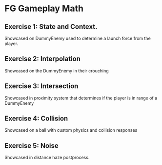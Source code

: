 # FG Gameplay Math
## Exercise 1: State and Context.
Showcased on DummyEnemy used to determine a launch force from the player.
## Exercise 2: Interpolation
Showcased on the DummyEnemy in their crouching
## Exercise 3: Intersection
Showcased in proximity system that determines if the player is in range of a DummyEnemy
## Exercise 4: Collision
Showcased on a ball with custom physics and collision responses
## Exercise 5: Noise
Showcased in distance haze postprocess.
